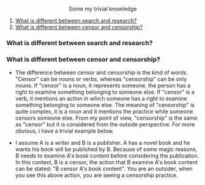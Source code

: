 <div align="center">

Some my trivial knowledge

</div>

1. [What is different between search and research?](#section1)
2. [What is different between censor and censorship?](#section2)

### What is different between search and research? <a name="section1"></a>

### What is different between censor and censorship? <a name="section2"></a>

- The difference between censor and censorship is the kind of words. "Censor" can be nouns or verbs, whereas "censorship" can be only nouns. If "censor" is a noun, it represents someone, the person has a right to examine something belonging to someone else. If "censor" is a verb, it mentions an action in which someone has a right to examine something belonging to someone else. The meaning of "censorship" is quite complex, it is a noun and it mentions the practice while someone censors someone else. From my point of view, "censorship" is the same as "censor" but it is considered from the outside perspective. For more obvious, i have a trivial example below.

- I assume A is a writer and B is a publisher. A has a novel book and he wants his book will be published by B. Because of some magic reasons, B needs to examine A's book content before considering the publication. In this context, B is a censor, the action that B examine A's book content can be stated: "B censor A's book content". You are an outsider, when you see this above action, you are seeing a censorship practice.
